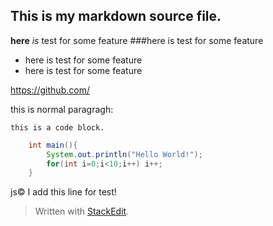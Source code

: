This is my markdown source file.
---
**here** _is_ test for some feature 
###here is test for some feature 
* here is test for some feature 
* here is test for some feature 

https://github.com/

this is normal paragragh:

    this is a code block. 
    
```java
    int main(){
        System.out.println("Hello World!");
        for(int i=0;i<10;i++) i++;
    }
```

js&copy;
I add this line for test!

> Written with [StackEdit](https://stackedit.io/).
